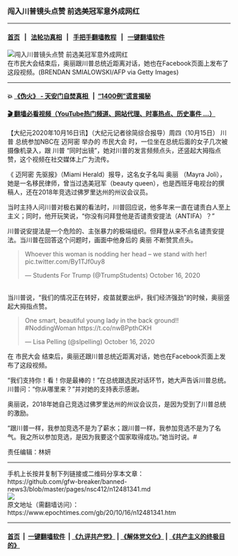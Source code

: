 ### 闯入川普镜头点赞 前选美冠军意外成网红
------------------------

#### [首页](https://github.com/gfw-breaker/banned-news3/blob/master/README.md) &nbsp;&nbsp;|&nbsp;&nbsp; [法轮功真相](https://github.com/begood0513/basic/blob/master/README.md)  &nbsp;&nbsp;|&nbsp;&nbsp; [手把手翻墙教程](https://github.com/gfw-breaker/guides/wiki)  &nbsp;&nbsp;|&nbsp;&nbsp; [一键翻墙软件](https://github.com/gfw-breaker/nogfw/blob/master/README.md)  



<div><img alt="闯入川普镜头点赞 前选美冠军意外成网红" class="attachment-djy_600_400 size-djy_600_400 wp-post-image" src="https://i.epochtimes.com/assets/uploads/2020/10/GettyImages-1229095022-600x400.jpg"/>
<div class="caption">
 在市民大会结束后，奥丽跟川普总统近距离对话，她也在Facebook页面上发布了这段视频。(BRENDAN SMIALOWSKI/AFP via Getty Images)
</div></div><hr/>

#### 💥 [《伪火》 - 天安门自焚真相 ](http://158.247.195.190:10000/videos/blog/weihuo.html)&nbsp; |&nbsp; [“1400例”谎言揭秘  ](http://158.247.195.190:10000/videos/blog/jiexi1400.html)

#### [ 🎬  翻墙必看视频（YouTube热门频道、网站代理、时事热点、历史事件 ...）](https://github.com/gfw-breaker/links/blob/master/banned.md)

<div><p>
 【大纪元2020年10月16日讯】（大纪元记者徐简综合报导）周四（10月15日）
 <ok href="https://www.epochtimes.com/gb/tag/%E5%B7%9D%E6%99%AE.html">
  川普
 </ok>
 总统参加NBC在
 <ok href="https://www.epochtimes.com/gb/tag/%E8%BF%88%E9%98%BF%E5%AF%86.html">
  迈阿密
 </ok>
 举办的
 <ok href="https://www.epochtimes.com/gb/tag/%E5%B8%82%E6%B0%91%E5%A4%A7%E4%BC%9A.html">
  市民大会
 </ok>
 时，一位坐在总统后面的女子几次被摄像机录入，跟
 <ok href="https://www.epochtimes.com/gb/tag/%E5%B7%9D%E6%99%AE.html">
  川普
 </ok>
 “同时出镜”，她对川普的发言频频点头，还竖起大拇指点赞，这个视频在社交媒体上广为流传。
</p>
<p>
 《
 <ok href="https://www.epochtimes.com/gb/tag/%E8%BF%88%E9%98%BF%E5%AF%86.html">
  迈阿密
 </ok>
 先驱报》（Miami Herald）报导，这名女子名叫
 <ok href="https://www.epochtimes.com/gb/tag/%E5%A5%A5%E4%B8%BD.html">
  奥丽
 </ok>
 （Mayra Joli），她是一名移民律师，曾当过选美冠军（beauty queen），也是西班牙电视台的撰稿人，还在2018年竞选过佛罗里达州的州议会议员。
</p>
<p>
 当时主持人问川普对极右翼的看法时，川普回应说，他多年来一直在谴责白人至上主义；同时，他开玩笑说，“你没有问拜登他是否谴责安提法（ANTIFA）？”
</p>
<p>
 川普说安提法是一个危险的、主张暴力的极端组织。但拜登从来不点名谴责安提法。当川普在回答这个问题时，画面中他身后的
 <ok href="https://www.epochtimes.com/gb/tag/%E5%A5%A5%E4%B8%BD.html">
  奥丽
 </ok>
 不断赞赏点头。
</p>
<blockquote class="twitter-tweet">
 <p dir="ltr" lang="en">
  Whoever this woman is nodding her head – we stand with her!
  <ok href="https://t.co/By1TJf0uy8">
   pic.twitter.com/By1TJf0uy8
  </ok>
 </p>
 <p>
  — Students For Trump (@TrumpStudents)
  <ok href="https://twitter.com/TrumpStudents/status/1316905941472870401?ref_src=twsrc%5Etfw">
   October 16, 2020
  </ok>
 </p>
</blockquote>
<p>
 <br/>
 当川普说，“我们的情况正在转好，疫苗就要出炉，我们经济强劲”的时候，奥丽竖起大拇指点赞。
</p>
<blockquote class="twitter-tweet">
 <p dir="ltr" lang="en">
  One smart, beautiful young lady in the back ground!!
  <ok href="https://twitter.com/hashtag/NoddingWoman?src=hash&amp;ref_src=twsrc%5Etfw">
   #NoddingWoman
  </ok>
  <ok href="https://t.co/nwBPpthCKH">
   https://t.co/nwBPpthCKH
  </ok>
 </p>
 <p>
  — Lisa Pelling (@slpelling)
  <ok href="https://twitter.com/slpelling/status/1316921838124044294?ref_src=twsrc%5Etfw">
   October 16, 2020
  </ok>
 </p>
</blockquote>
<p>
</p>
<p>
 在
 <ok href="https://www.epochtimes.com/gb/tag/%E5%B8%82%E6%B0%91%E5%A4%A7%E4%BC%9A.html">
  市民大会
 </ok>
 结束后，奥丽还跟川普总统近距离对话，她也在Facebook页面上发布了这段视频。
</p>
<p>
 “我们支持你！看！你是最棒的！”在总统跟选民对话环节，她大声告诉川普总统。川普问：“你从哪里来？”并对她的支持表示感谢。
 <br/>
</p>
<p>
 奥丽说，2018年她自己竞选过佛罗里达州的州议会议员，是因为受到了川普总统的激励。
</p>
<p>
 “跟川普一样，我参加竞选不是为了薪水；跟川普一样，我参加竞选不是为了名气。我之所以参加竞选，是因为我要这个国家取得成功。”她当时说。#
</p>
<p>
 责任编辑：林妍
</p>
</div>
<hr/>
手机上长按并复制下列链接或二维码分享本文章：<br/>
https://github.com/gfw-breaker/banned-news3/blob/master/pages/nsc412/n12481341.md <br/>
<a href='https://github.com/gfw-breaker/banned-news3/blob/master/pages/nsc412/n12481341.md'><img src='https://github.com/gfw-breaker/banned-news3/blob/master/pages/nsc412/n12481341.md.png'/></a> <br/>
原文地址（需翻墙访问）：https://www.epochtimes.com/gb/20/10/16/n12481341.htm


------------------------
#### [首页](https://github.com/gfw-breaker/banned-news3/blob/master/README.md) &nbsp;|&nbsp; [一键翻墙软件](https://github.com/gfw-breaker/nogfw/blob/master/README.md) &nbsp;| [《九评共产党》](https://github.com/gfw-breaker/9ping.md/blob/master/README.md#九评之一评共产党是什么) | [《解体党文化》](https://github.com/gfw-breaker/jtdwh.md/blob/master/README.md) | [《共产主义的终极目的》](https://github.com/gfw-breaker/gczydzjmd.md/blob/master/README.md)


<img src='http://gfw-breaker.win/banned-news3/pages/nsc412/n12481341.md' width='0px' height='0px'/>
